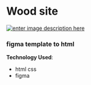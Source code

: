 # Wood site
[![enter image description here](https://i.ibb.co/1n1JQ9B/screencapture-omar4321-github-io-wood-2021-11-26-00-51-41.png)](https://omar4321.github.io/wood/)

###  figma template to html



**Technology Used**: 

 - html css 
 -   figma


